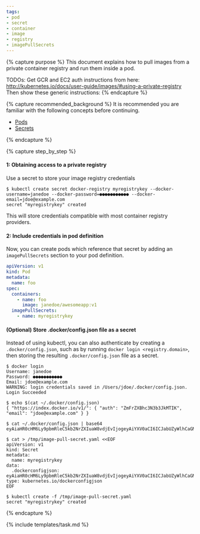 ```yaml
---
tags:
- pod
- secret
- container
- image
- registry
- imagePullSecrets
---
```


{% capture purpose %}
This document explains how to pull images from a private container registry and run them inside a pod.

TODOs: Get GCR and EC2 auth instructions from here: 
http://kubernetes.io/docs/user-guide/images/#using-a-private-registry
Then show these generic instructions:
{% endcapture %}

{% capture recommended_background %}
It is recommended you are familiar with the following concepts before continuing.

- [Pods](/docs/pod/)
- [Secrets](/docs/secret/)

{% endcapture %}

{% capture step_by_step %}
#### 1: Obtaining access to a private registry

Use a secret to store your image registry credentials

```shell
$ kubectl create secret docker-registry myregistrykey --docker-username=janedoe --docker-password=●●●●●●●●●●● --docker-email=jdoe@example.com
secret "myregistrykey" created
```

This will store credentials compatible with most container registry providers.

#### 2: Include credentials in pod definition

Now, you can create pods which reference that secret by adding an `imagePullSecrets` section to your pod definition.

```yaml
apiVersion: v1
kind: Pod
metadata:
  name: foo
spec:
  containers:
    - name: foo
      image: janedoe/awesomeapp:v1
  imagePullSecrets:
    - name: myregistrykey
```

#### (Optional) Store .docker/config.json file as a secret

Instead of using kubectl, you can also authenticate by creating a `.docker/config.json`, such as by running `docker login <registry.domain>`,
then storing the resulting `.docker/config.json` file as a secret.

```shell
$ docker login
Username: janedoe
Password: ●●●●●●●●●●●
Email: jdoe@example.com
WARNING: login credentials saved in /Users/jdoe/.docker/config.json.
Login Succeeded

$ echo $(cat ~/.docker/config.json)
{ "https://index.docker.io/v1/": { "auth": "ZmFrZXBhc3N3b3JkMTIK", "email": "jdoe@example.com" } }

$ cat ~/.docker/config.json | base64
eyAiaHR0cHM6Ly9pbmRleC5kb2NrZXIuaW8vdjEvIjogeyAiYXV0aCI6ICJabUZyWlhCaGMzTjNiM0prTVRJSyIsICJlbWFpbCI6ICJqZG9lQGV4YW1wbGUuY29tIiB9IH0K

$ cat > /tmp/image-pull-secret.yaml <<EOF
apiVersion: v1
kind: Secret
metadata:
  name: myregistrykey
data:
  .dockerconfigjson: eyAiaHR0cHM6Ly9pbmRleC5kb2NrZXIuaW8vdjEvIjogeyAiYXV0aCI6ICJabUZyWlhCaGMzTjNiM0prTVRJSyIsICJlbWFpbCI6ICJqZG9lQGV4YW1wbGUuY29tIiB9IH0K
type: kubernetes.io/dockerconfigjson
EOF

$ kubectl create -f /tmp/image-pull-secret.yaml
secret "myregistrykey" created
```

{% endcapture %}

{% include templates/task.md %}